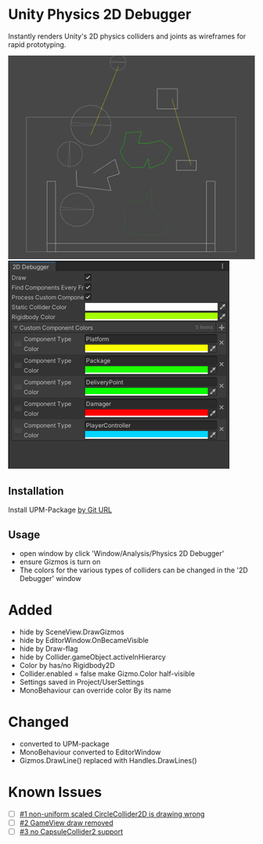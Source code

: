 # Unity Physics 2D Debugger

Instantly renders Unity's 2D physics colliders and joints as wireframes for rapid prototyping.

![](https://github.com/mitay-walle/com.mitay-walle.physics2d-debugger/blob/master/Documentation~/screenshot.png)
![](https://github.com/mitay-walle/com.mitay-walle.physics2d-debugger/blob/master/Documentation~/screenshot_2.png)

## Installation
Install UPM-Package [by Git URL](https://docs.unity3d.com/Manual/upm-ui-giturl.html)

## Usage

- open window by click 'Window/Analysis/Physics 2D Debugger'
- ensure Gizmos is turn on
- The colors for the various types of colliders can be changed in the '2D Debugger' window
# Added
- hide by SceneView.DrawGizmos
- hide by EditorWindow.OnBecameVisible
- hide by Draw-flag
- hide by Collider.gameObject.activeInHierarcy 
- Color by has/no Rigidbody2D
- Collider.enabled = false make Gizmo.Color half-visible
- Settings saved in Project/UserSettings
- MonoBehaviour can override color By its name
# Changed
- converted to UPM-package
- MonoBehaviour converted to EditorWindow
- Gizmos.DrawLine() replaced with Handles.DrawLines()
# Known Issues
- [ ] [#1 non-uniform scaled CircleCollider2D is drawing wrong](/../../issues/1) 
- [ ] [#2 GameView draw removed](/../../issues/2) 
- [ ] [#3 no CapsuleCollider2 support ](/../../issues/3) 
